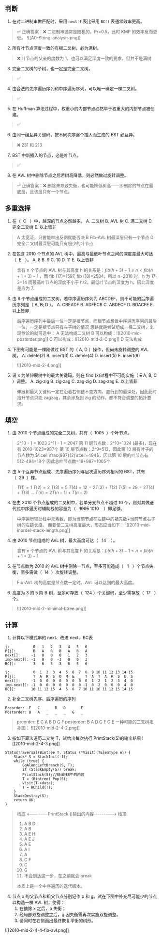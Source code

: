 ## 判断

1. 在对二进制串做匹配时，采用 `next[]` 表比采用 `BC[]` 表通常效率更高。
> ~~✅~~
> 正确答案：❌ 二进制串通常是随机的，Pr=0.5，此时 KMP 的效率反而更低。
> ![[A0-String-analysis.png]]

2. 所有叶节点深度一致的有根二叉树，必为满树。 
> ❌
> 叶节点的父亲的度数为 1，也可以满足深度一致的要求，但并不是满树

3. 完全二叉树的子树，也一定是完全二叉树。
> ✅

4. 由合法的先序遍历序列和中序遍历序列，可以唯一确定一棵二叉树。
> ✅

5. 在 Huffman 算法过程中，权重小的内部节点必然早于权重大的内部节点被创建。
> ✅

6. 由同一组互异关键码，按不同次序逐个插入而生成的 BST 必互异。
> ❌ 231 和 213

7. BST 中新插入的节点，必是叶节点。
> ✅

8. 在 AVL 树中删除节点之后若树高降低，则必然做过旋转调整。
> ~~✅~~
> 正确答案：❌
> 删除未导致失衡，也可能降低树高——即删除的节点在最底层，且该层只有一个节点。

## 多重选择

1. 在（  C   ）中，越深的节点必然越多。
A. 二叉树
B. AVL 树
C. 满二叉树
D. 完全二叉树
E. 以上皆非 

> A 太宽泛，只要能举出反例就能否决
> B Fib-AVL 树最深层只有一个节点
> D 完全二叉树最深层可能只有极少的叶节点

2. 在包含 2010 个节点的 AVL 树中，最高与最低叶节点之间的深度差最大可达（  E   ）。
A. 8
B. 9
C. 10
D. 11
E. 以上皆非

> 含有 n 个节点的 AVL 树与其高度 h 的关系是：$fib (h+3)-1 \le n < fib(h+1+3)-1$ ，而 fib (17)=1597, fib (18)=2584，所以 n=2010 时，h 为 17-3=14 
> 而最高叶节点的深度不小于 h/2，最低叶节点的深度为 h，因此深度差应为 7.

3. 由 6 个节点组成的二叉树，若中序遍历序列为 ABCDEF，则不可能的后序遍历序列是（ A, ~~B,~~ D ）。
A. CBEADF
B. ADFECB
C. ABDECF
D. BDACFE
E. 以上皆非

> 后序遍历序列中最后一位一定是根节点，而根节点想做中序遍历序列的最后一位，一定是根节点只有左子树的情况
> 思路就是尝试组成一棵二叉树，出现悖论的就可选中：
> A 无法构成二叉树
> B 可以构成：![[2010-mid-postorder.png]]
> C 可以构成：![[2010-mid-2-C.png]]
> D 无法构成

4. 下图有可能是一棵刚做过 BST 的（ A, D ）操作，但尚未旋转调整的 AVL 树。
A. delete(2)
B. insert(3)
C. detele(4)
D. insert(5)
E. insert(8)

> ![[2010-mid-2-4.png]]

5. 设 x 为某伸展树中的最大关键码，则在 find (x)过程中不可能实施（ ~~E~~ A, B, C ）调整。
A. zig‐zig
B. zig‐zag
C. zag‐zig
D. zag‐zag
E. 以上皆非
> 伸展树最大关键码一定在沿着右侧链不变方向、直行到的最深处，因此此时抬升节点只能 zagzag，其余涉及到 zig 的动作，都不符合调整的拓扑要求。

## 填空

1. 由 2010 个节点组成的完全二叉树，共有（  1005  ）个叶节点。

> 2^10 - 1 = 1023
> 2^11 - 1 = 2047 
> 第 11 层节点数：2^10=1024 (最多)，现在有 2010-1023=987个
> 第 10 层节点数：2^9=512，因此第 10 层有叶子的节点数为 $\lceil \frac{987}{2}\rceil=494$，因此第 10 层的叶节点有 512-494=18个
> 因此总叶节点数=18+987=1005个

2. 由 5 个互异节点组成、先序遍历序列与层次遍历序列相同的 BST，共有（  29  ）棵。

> $T (1)=1$
> $T (2)=2$
> $T (3)=5$
> $T (4)=12=2T (3)+T (2)$
> $T (5)=29=2T (4)+T (3)$
> $...$
> $T (n)=2T (n-1)+T (n-2)$

3. 在由 2010 个节点组成的二叉树中，若单分支节点不超过 10 个，则对其做迭代式中序遍历时辅助栈的容量为（   ~~1005~~ 1010    ）即足够。

> 中序遍历辅助栈中元素数，即为当前节点在左链中的祖先数+当前节点右子树的左链长度。
> 而要使二叉树高度最大，形态应当如下：
> ![[2010-mid-inorder-stack-length.png]]

4. 由 2010 节点组成的 AVL 树，最大高度可达（   14    ）。

> 含有 n 个节点的 AVL 树与其高度 h 的关系是：$fib (h+3)-1 \le n < fib(h+1+3)-1$

5. 在节点数为 2010 的 AVL 树中删除一节点，至多可能造成（   1   ）个节点失衡，至多需做（  14  ）次旋转调整。

> Fib-AVL 树的高度是节点数一定时，AVL 可以达到的最大高度。

6. 高度为 3 的 5 阶 B‐树，至多可存放（  124 ）个关键码，至少需存放（  17   ）个。

>  ![[2010-mid-2-minimal-btree.png]]

## 计算

1. 计算以下模式串的 next、改进 next、BC表

```
j:           0   1   2   3   4   5   6
P[j]:        B   A   R   B   A   R   A
next[]:     -1   0   0   0   1   2   3
imp-next[]: -1   0   0  -1   0   0   3
BC[]:        3   6   5   3   6   5   6

j:           0  1  2  3  4  5  6  7  8  9 10 11 12 13 14 15
P[j]:        T  A  R  S  O  M  E  _  T  A  T  A  R  S  U  S
next[]:     -1  0  0  0  0  0  0  0  0  1  2  1  2  3  4  0
imp-next[]: -1  0  0  0  0  0  0  0 -1  0  2  0  0  0  4  0
BC[]:       10 11 12 15  4  5  6  7 10 11 10 11 12 15 14 15
```

2. 补全二叉树先序、后序遍历的序列

```
Preorder:  E   C   _   B   D   _   F
Postorder: B   A   _   _   _   G   _
```

> preorder:  E  C  <u>A</u>  B  D  <u>G</u>  F
> postorder: B  A  <u>D</u>  <u>C</u>  <u>F</u>  G  <u>E</u>
> 一种可能的二叉树拓扑图：
> ![[2010-mid-2-4-2.png]]

3. 按如下算法遍历二叉树 T，试给出每次执行 PrintStack(S)的输出结果
![[2010-mid-2-4-3.png]]
```
StatusTraversal(Bintree T, Status (*Visit)(TElemType e)) {
	Stack* S = StackInit(‐1);
	while (true) {
		GoAlongLeftBranch(S, T);  
		if (StackEmpty(S)) break;     
		PrintStack(S);//输出栈S中的内容     
		T = (Bintree) Pop(S); 
		Visit(T‐>data); 
		T = RChild(T); 
	} 
	StackDestroy(S); 
	return OK; 
}
```

> 栈底 <--------PrintStack ()输出的内容---------> 栈顶
> 1. A   B   D
> 2. A   B
> 3. A   E   H
> 4. A   E   J
> 5. A   E
> 6. A   I
> 7. A
> 8. C   F
> 9. C
> 10. G
> 11. 不会到达这一步，在之前就会 break
> 
> 本质上是一个中序遍历的迭代版本。

4. 节点 x 的父节点和祖父节点分别记作 p 和 g。试在下图中补充尽可能少的节点以构造一棵 AVL 树，使得： 
	1) 在摘除 x 之后，p 失衡；
	2) 经局部双旋调整之后，g 因失衡需再次实施双旋调整。
	3) 请同时在右侧画出最终恢复平衡的树形。

![[2010-mid-2-4-4-fib-avl.png]]